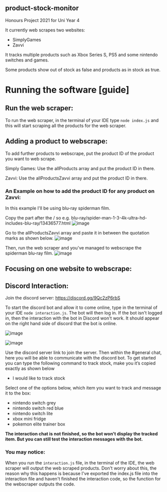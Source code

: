 ## product-stock-monitor

Honours Project 2021 for Uni Year 4

It currently web scrapes two websites:

- SimplyGames
- Zavvi

It tracks multiple products such as Xbox Series S, PS5 and some nintendo switches and games.

Some products show out of stock as false and products as in stock as true.

# Running the software [guide]

## Run the web scraper:

To run the web scraper, in the terminal of your IDE type `node index.js` and this will start scraping all the products for the web scraper.

## Adding a product to webscrape:

To add further products to webscrape, put the product ID of the product you want to web scrape.

Simply Games:
Use the allProducts array and put the product ID in there.

Zavvi:
Use the allProductsZavvi array and put the product ID in there.

### An Example on how to add the product ID for any product on Zavvi:
In this example I'll be using blu-ray spiderman film.

Copy the part after the / so e.g. blu-ray/spider-man-1-3-4k-ultra-hd-includes-blu-ray/13436577.html
![image](https://user-images.githubusercontent.com/23563378/167905134-01894d8d-9475-4765-9512-786f4ca5b49b.png)

Go to the allProductsZavvi array and paste it in between the quotation marks as shown below.
![image](https://user-images.githubusercontent.com/23563378/167905481-37deaba6-cba8-4cc8-b115-b97a882f37f5.png)

Then, run the web scraper and you've managed to webscrape the spiderman blu-ray film.
![image](https://user-images.githubusercontent.com/23563378/167906301-0f481d9c-7412-4957-8ae9-7d69ccba0b9d.png)



## Focusing on one website to webscrape:


## Discord Interaction:

Join the discord server: https://discord.gg/9Qc2zP6rbS

To start the discord bot and allow it to come online, type in the terminal of your IDE `node interaction.js`. The bot will then log in. If the bot isn't logged in, then the interaction with the bot in Discord won't work. It should appear on the right hand side of discord that the bot is online.

![image](https://user-images.githubusercontent.com/23563378/167906600-9bc724ca-0119-4c92-a3d5-ad36df7c64e8.png)


![image](https://user-images.githubusercontent.com/23563378/167906814-3b86b118-f97f-4627-9591-5a13b6a5a072.png)



Use the discord server link to join the server. Then within the #general chat, here you will be able to communicate with the discord bot. To get started you can type the following command to track stock, make you it’s copied exactly as shown below

- I would like to track stock

Select one of the options below, which item you want to track and message it to the box:

- nintendo switch grey
- nintendo switch red blue
- nintendo switch lite
- xbox mini fridge
- pokemon elite trainer box

**The interaction chat is not finished, so the bot won't display the tracked item. But you can still test the interaction messages with the bot.**

### You may notice:
When you run the `interaction.js` file, in the terminal of the IDE, the web scraper will output the web scraped products. Don't worry about this, the reason why this happens is because I've exported the index.js file into the interaction file and haven't finished the interaction code, so the function for the webscraper outputs the code.

